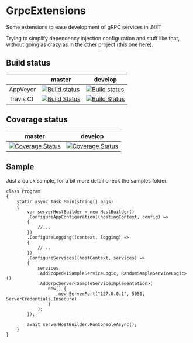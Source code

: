 # GrpcExtensions
Some extensions to ease development of gRPC services in .NET

Trying to simplify dependency injection configuration and stuff like that, without going as crazy as in the other project ([this one here](https://github.com/CodingMilitia/Grpc)).


## Build status

||master|develop|
|---|---|---|
|AppVeyor|[![Build status](https://ci.appveyor.com/api/projects/status/x6h46pdlok12duwk/branch/master?svg=true)](https://ci.appveyor.com/project/joaofbantunes/grpcextensions)|[![Build status](https://ci.appveyor.com/api/projects/status/x6h46pdlok12duwk/branch/develop?svg=true)](https://ci.appveyor.com/project/joaofbantunes/grpcextensions)|
|Travis CI|[![Build Status](https://travis-ci.org/CodingMilitia/GrpcExtensions.svg?branch=master)](https://travis-ci.org/CodingMilitia/GrpcExtensions)|[![Build Status](https://travis-ci.org/CodingMilitia/GrpcExtensions.svg?branch=develop)](https://travis-ci.org/CodingMilitia/GrpcExtensions)|

## Coverage status

|master|develop|
|---|---|
|[![Coverage Status](https://coveralls.io/repos/github/CodingMilitia/GrpcExtensions/badge.svg?branch=master)](https://coveralls.io/github/CodingMilitia/GrpcExtensions?branch=master)|[![Coverage Status](https://coveralls.io/repos/github/CodingMilitia/GrpcExtensions/badge.svg?branch=develop)](https://coveralls.io/github/CodingMilitia/GrpcExtensions?branch=develop)|



## Sample
Just a quick sample, for a bit more detail check the samples folder.
~~~~
class Program
{
    static async Task Main(string[] args)
    {
        var serverHostBuilder = new HostBuilder()
        .ConfigureAppConfiguration((hostingContext, config) =>
        {
            //...
        })
        .ConfigureLogging((context, logging) =>
        {
            //...
        })
        .ConfigureServices((hostContext, services) =>
        {
            services
            .AddScoped<ISampleServiceLogic, RandomSampleServiceLogic>()
            .AddGrpcServer<SampleServiceImplementation>(
                new[] { 
                    new ServerPort("127.0.0.1", 5050, ServerCredentials.Insecure) 
                }
            );
        });

        await serverHostBuilder.RunConsoleAsync();
    }
}
~~~~
